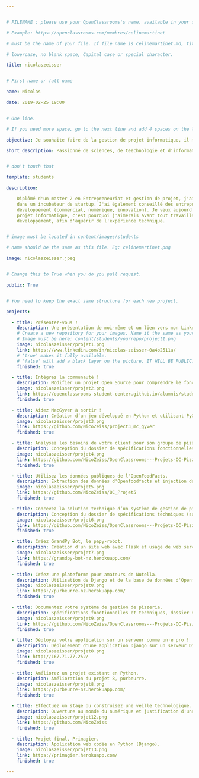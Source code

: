 ```yaml
---


# FILENAME : please use your OpenClassrooms's name, available in your url.

# Example: https://openclassrooms.com/membres/celinemartinet

# must be the name of your file. If file name is celinemartinet.md, title is celinemartinet.

# lowercase, no blank space, Capital case or special character.

title: nicolaszeisser


# First name or full name

name: Nicolas

date: 2019-02-25 19:00


# One line.

# If you need more space, go to the next line and add 4 spaces on the left, as in 'description'.

objective: Je souhaite faire de la gestion de projet informatique, il me manque les compétences techniques.

short_description: Passionné de sciences, de teechnologie et d'informatique. J'aime le tennis, le gaming et les randonnée sen nature.


# don't touch that

template: students

description:

    Diplômé d'un master 2 en Entrepreneuriat et gestion de projet, j'ai eu l'occasion de travailler 
    dans un incubateur de startup. J'ai également conseillé des entreprises dans leur stratégie de
    développement (commercial, numérique, innovation). Je veux aujourd'hui évoluer vers la gestion de 
    projet informatique, c'est pourquoi j'aimerais avant tout travailler quelques années dans le
    développement, afin d'aquérir de l'expérience technique.


# image must be located in content/images/students

# name should be the same as this file. Eg: celinemartinet.png

image: nicolaszeisser.jpeg


# Change this to True when you do you pull request.

public: True


# You need to keep the exact same structure for each new project.

projects:

  - title: Présentez-vous !
    description: Une présentation de moi-même et un lien vers mon LinkedIn
    # Create a new repository for your images. Name it the same as your nickname and profile picture.
    # Image must be here: content/students/yourrepo/project1.png
    image: nicolaszeisser/projet1.png
    link: https://www.linkedin.com/in/nicolas-zeisser-0a4b2511a/
    # 'true' makes it fully available.
    # 'false' will add a black layer on the picture. IT WILL BE PUBLIC!
    finished: true

  - title: Intégrez la communauté !
    description: Modifier un projet Open Source pour comprendre le fonctionnement de Git, de Github et des pull requests. 
    image: nicolaszeisser/projet2.png
    link: https://openclassrooms-student-center.github.io/alumnis/students/nicolaszeisser.html
    finished: true

  - title: Aidez MacGyver à sortir !
    description: Création d’un jeu développé en Python et utilisant PyGame.
    image: nicolaszeisser/projet3.png
    link: https://github.com/NicoZeiss/project3_mc_gyver
    finished: true

  - title: Analysez les besoins de votre client pour son groupe de pizzerias.
    description: Conception du dossier de spécifications fonctionnelles (analyse UML).
    image: nicolaszeisser/projet4.png
    link: https://github.com/NicoZeiss/OpenClassrooms---Projets-OC-Pizza
    finished: true

  - title: Utilisez les données publiques de l'OpenFoodFacts.
    description: Extraction des données d'Openfoodfacts et injection dans une nouvelle base de données.
    image: nicolaszeisser/projet5.png
    link: https://github.com/NicoZeiss/OC_Projet5
    finished: true

  - title: Concevez la solution technique d’un système de gestion de pizzeria.
    description: Conception du dossier de spécifications techniques (suite projet 4).
    image: nicolaszeisser/projet6.png
    link: https://github.com/NicoZeiss/OpenClassrooms---Projets-OC-Pizza
    finished: true

  - title: Créez GrandPy Bot, le papy-robot.
    description: Création d'un site web avec Flask et usage de web services.
    image: nicolaszeisser/projet7.png
    link: https://grandpy-bot-nz.herokuapp.com/
    finished: true

  - title: Créez une plateforme pour amateurs de Nutella.
    description: Utilisation de Django et de la base de données d'Openfoodfacts.
    image: nicolaszeisser/projet8.png
    link: https://purbeurre-nz.herokuapp.com/
    finished: true

  - title: Documentez votre système de gestion de pizzeria.
    description: Spécifications fonctionnelles et techniques, dossier d'exploitation et PV de livraison.
    image: nicolaszeisser/projet9.png
    link: https://github.com/NicoZeiss/OpenClassrooms---Projets-OC-Pizza
    finished: true

  - title: Déployez votre application sur un serveur comme un·e pro !
    description: Déploiement d'une application Django sur un serveur DigitalOcean.
    image: nicolaszeisser/projet8.png
    link: http://167.71.77.252/
    finished: true

  - title: Améliorez un projet existant en Python.
    description: Amélioration du projet 8, purbeurre.
    image: nicolaszeisser/projet8.png
    link: https://purbeurre-nz.herokuapp.com/
    finished: true

  - title: Effectuez un stage ou construisez une veille technologique.
    description: Ouverture au monde du numérique et justification d'une mise en veille technologique.
    image: nicolaszeisser/projet12.png
    link: https://github.com/NicoZeiss
    finished: true

  - title: Projet final, Primagier.
    description: Application web codée en Python (Django).
    image: nicolaszeisser/projet13.png
    link: https://primagier.herokuapp.com/
    finished: true

---
```

